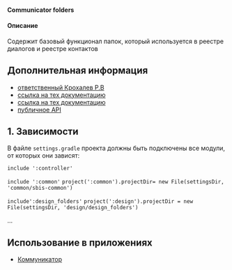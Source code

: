 #### Communicator folders

#### Описание

Содержит базовый функционал папок, который используется в реестре диалогов и реестре контактов

## Дополнительная информация

- [ответственный Крохалев Р.В](https://online.sbis.ru/person/420fa93c-fd36-4081-b974-038c28749265)
- [ссылка на тех документацию](https://online.sbis.ru/shared/disk/26577907-852b-4c0a-92b2-c34f003a71ed)
- [ссылка на тех документацию](https://online.sbis.ru/shared/disk/df217e22-4927-4a1c-b74a-7a1c6d494b83)
- [публичное API](https://online.sbis.ru/shared/disk/9668b93e-44dd-4fff-a9eb-d01c4eb5b4a9)


## 1. Зависимости
В файле `settings.gradle` проекта должны быть подключены все модули, от которых они зависят:

`include ':controller'`

`include ':common'`
`project(':common').projectDir= new File(settingsDir, 'common/sbis-common')`

`include':design_folders'`
`project(':design').projectDir = new File(settingsDir, 'design/design_folders')`

...

## Использование в приложениях
- [Коммуникатор](https://git.sbis.ru/mobileworkspace/apps/droid/communicator)